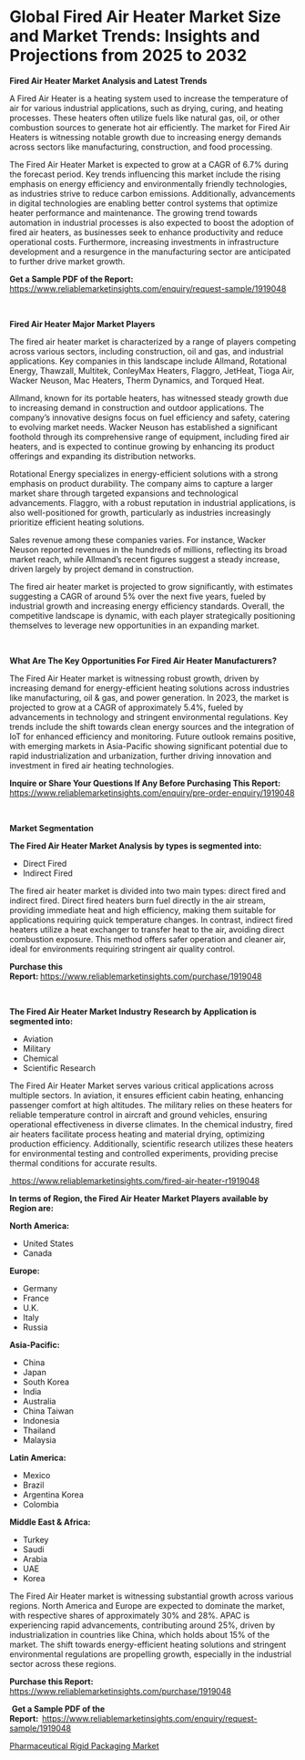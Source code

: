 <p><h1>Global Fired Air Heater Market Size and Market Trends: Insights and Projections from 2025 to 2032</h1></p><p><strong>Fired Air Heater Market Analysis and Latest Trends</strong></p>
<p><p>A Fired Air Heater is a heating system used to increase the temperature of air for various industrial applications, such as drying, curing, and heating processes. These heaters often utilize fuels like natural gas, oil, or other combustion sources to generate hot air efficiently. The market for Fired Air Heaters is witnessing notable growth due to increasing energy demands across sectors like manufacturing, construction, and food processing. </p><p>The Fired Air Heater Market is expected to grow at a CAGR of 6.7% during the forecast period. Key trends influencing this market include the rising emphasis on energy efficiency and environmentally friendly technologies, as industries strive to reduce carbon emissions. Additionally, advancements in digital technologies are enabling better control systems that optimize heater performance and maintenance. The growing trend towards automation in industrial processes is also expected to boost the adoption of fired air heaters, as businesses seek to enhance productivity and reduce operational costs. Furthermore, increasing investments in infrastructure development and a resurgence in the manufacturing sector are anticipated to further drive market growth.</p></p>
<p><strong>Get a Sample PDF of the Report:&nbsp;</strong> <a href="https://www.reliablemarketinsights.com/enquiry/request-sample/1919048?utm_campaign=2631&utm_medium=2&utm_source=Github&utm_content=ia&utm_term=28032025&utm_id=fired-air-heater">https://www.reliablemarketinsights.com/enquiry/request-sample/1919048</a></p>
<p>&nbsp;</p>
<p><strong>Fired Air Heater Major Market Players</strong></p>
<p><p>The fired air heater market is characterized by a range of players competing across various sectors, including construction, oil and gas, and industrial applications. Key companies in this landscape include Allmand, Rotational Energy, Thawzall, Multitek, ConleyMax Heaters, Flaggro, JetHeat, Tioga Air, Wacker Neuson, Mac Heaters, Therm Dynamics, and Torqued Heat. </p><p>Allmand, known for its portable heaters, has witnessed steady growth due to increasing demand in construction and outdoor applications. The company’s innovative designs focus on fuel efficiency and safety, catering to evolving market needs. Wacker Neuson has established a significant foothold through its comprehensive range of equipment, including fired air heaters, and is expected to continue growing by enhancing its product offerings and expanding its distribution networks. </p><p>Rotational Energy specializes in energy-efficient solutions with a strong emphasis on product durability. The company aims to capture a larger market share through targeted expansions and technological advancements. Flaggro, with a robust reputation in industrial applications, is also well-positioned for growth, particularly as industries increasingly prioritize efficient heating solutions.</p><p>Sales revenue among these companies varies. For instance, Wacker Neuson reported revenues in the hundreds of millions, reflecting its broad market reach, while Allmand’s recent figures suggest a steady increase, driven largely by project demand in construction. </p><p>The fired air heater market is projected to grow significantly, with estimates suggesting a CAGR of around 5% over the next five years, fueled by industrial growth and increasing energy efficiency standards. Overall, the competitive landscape is dynamic, with each player strategically positioning themselves to leverage new opportunities in an expanding market.</p></p>
<p>&nbsp;</p>
<p><strong>What Are The Key Opportunities For Fired Air Heater Manufacturers?</strong></p>
<p><p>The Fired Air Heater market is witnessing robust growth, driven by increasing demand for energy-efficient heating solutions across industries like manufacturing, oil & gas, and power generation. In 2023, the market is projected to grow at a CAGR of approximately 5.4%, fueled by advancements in technology and stringent environmental regulations. Key trends include the shift towards clean energy sources and the integration of IoT for enhanced efficiency and monitoring. Future outlook remains positive, with emerging markets in Asia-Pacific showing significant potential due to rapid industrialization and urbanization, further driving innovation and investment in fired air heating technologies.</p></p>
<p><strong>Inquire or Share Your Questions If Any Before Purchasing This Report:</strong> <a href="https://www.reliablemarketinsights.com/enquiry/pre-order-enquiry/1919048?utm_campaign=2631&utm_medium=2&utm_source=Github&utm_content=ia&utm_term=28032025&utm_id=fired-air-heater">https://www.reliablemarketinsights.com/enquiry/pre-order-enquiry/1919048</a></p>
<p>&nbsp;</p>
<p><strong>Market Segmentation</strong></p>
<p><strong>The Fired Air Heater Market Analysis by types is segmented into:</strong></p>
<p><ul><li>Direct Fired</li><li>Indirect Fired</li></ul></p>
<p><p>The fired air heater market is divided into two main types: direct fired and indirect fired. Direct fired heaters burn fuel directly in the air stream, providing immediate heat and high efficiency, making them suitable for applications requiring quick temperature changes. In contrast, indirect fired heaters utilize a heat exchanger to transfer heat to the air, avoiding direct combustion exposure. This method offers safer operation and cleaner air, ideal for environments requiring stringent air quality control.</p></p>
<p><strong>Purchase this Report:&nbsp;</strong><a href="https://www.reliablemarketinsights.com/purchase/1919048?utm_campaign=2631&utm_medium=2&utm_source=Github&utm_content=ia&utm_term=28032025&utm_id=fired-air-heater">https://www.reliablemarketinsights.com/purchase/1919048</a></p>
<p>&nbsp;</p>
<p><strong>The Fired Air Heater Market Industry Research by Application is segmented into:</strong></p>
<p><ul><li>Aviation</li><li>Military</li><li>Chemical</li><li>Scientific Research</li></ul></p>
<p><p>The Fired Air Heater Market serves various critical applications across multiple sectors. In aviation, it ensures efficient cabin heating, enhancing passenger comfort at high altitudes. The military relies on these heaters for reliable temperature control in aircraft and ground vehicles, ensuring operational effectiveness in diverse climates. In the chemical industry, fired air heaters facilitate process heating and material drying, optimizing production efficiency. Additionally, scientific research utilizes these heaters for environmental testing and controlled experiments, providing precise thermal conditions for accurate results.</p></p>
<p><a href="https://www.reliablemarketinsights.com/fired-air-heater-r1919048?utm_campaign=2631&utm_medium=2&utm_source=Github&utm_content=ia&utm_term=28032025&utm_id=fired-air-heater">&nbsp;https://www.reliablemarketinsights.com/fired-air-heater-r1919048</a></p>
<p><strong>In terms of Region, the Fired Air Heater Market Players available by Region are:</strong></p>
<p>
    <p> <strong> North America: </strong>
        <ul>
            <li>United States</li>
            <li>Canada</li>
        </ul>
        </p> 
    <p> <strong> Europe: </strong>
        <ul>
            <li>Germany</li>
            <li>France</li>
            <li>U.K.</li>
            <li>Italy</li>
            <li>Russia</li>
        </ul>
        </p> 
    <p> <strong> Asia-Pacific: </strong>
        <ul>
            <li>China</li>
            <li>Japan</li>
            <li>South Korea</li>
            <li>India</li>
            <li>Australia</li>
            <li>China Taiwan</li>
            <li>Indonesia</li>
            <li>Thailand</li>
            <li>Malaysia</li>
        </ul>
        </p> 
    <p> <strong> Latin America: </strong>
        <ul>
            <li>Mexico</li>
            <li>Brazil</li>
            <li>Argentina Korea</li>
            <li>Colombia</li>
        </ul>
        </p> 
    <p> <strong> Middle East & Africa: </strong>
        <ul>
            <li>Turkey</li>
            <li>Saudi</li>
            <li>Arabia</li>
            <li>UAE</li>
            <li>Korea</li>
        </ul>
    </p>
    </p>
<p><p>The Fired Air Heater market is witnessing substantial growth across various regions. North America and Europe are expected to dominate the market, with respective shares of approximately 30% and 28%. APAC is experiencing rapid advancements, contributing around 25%, driven by industrialization in countries like China, which holds about 15% of the market. The shift towards energy-efficient heating solutions and stringent environmental regulations are propelling growth, especially in the industrial sector across these regions.</p></p>
<p><strong>Purchase this Report: </strong><a href="https://www.reliablemarketinsights.com/purchase/1919048?utm_campaign=2631&utm_medium=2&utm_source=Github&utm_content=ia&utm_term=28032025&utm_id=fired-air-heater">https://www.reliablemarketinsights.com/purchase/1919048</a></p>
<p>&nbsp;<strong>Get a Sample PDF of the Report:&nbsp;&nbsp;</strong><a href="https://www.reliablemarketinsights.com/enquiry/request-sample/1919048?utm_campaign=2631&utm_medium=2&utm_source=Github&utm_content=ia&utm_term=28032025&utm_id=fired-air-heater">https://www.reliablemarketinsights.com/enquiry/request-sample/1919048</a></p>
<p><strong></strong></p>
<p><p><a href="https://github.com/alberthagorsuch/Market-Research-Report-List-1/blob/main/pharmaceutical-rigid-packaging-market.md?utm_campaign=2631&utm_medium=2&utm_source=Github&utm_content=ia&utm_term=28032025&utm_id=fired-air-heater">Pharmaceutical Rigid Packaging Market</a></p></p>